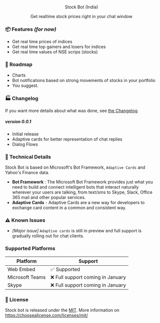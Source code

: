 <p align="center">
Stock Bot (India)
</p>

<p align="center">
  Get realtime stock prices right in your chat window
</p>


### :package: Features *(for now)*
- Get real time prices of indices
- Get real time top gainers and losers for indices
- Get real time values of NSE scrips (stocks)


### :checkered_flag: Roadmap
- Charts
- Bot notifications based on strong movements of stocks in your portfolio
- You suggest.

### :factory: Changelog

If you want more details about what was done, see [the Changelog](./CHANGELOG.md).

##### version 0.0.1
- Initial release
- Adaptive cards for better representation of chat replies
- Dialog Flows



### :nut_and_bolt: Technical Details
Stock Bot is based on Microsoft's Bot Framework, `Adaptive Cards` and Yahoo's Finance data.

- **Bot Framework** : The Microsoft Bot Framework provides just what you need to build and connect intelligent bots that interact naturally wherever your users are talking, from text/sms to Skype, Slack, Office 365 mail and other popular services.
- **Adaptive Cards** - Adaptive Cards are a new way for developers to exchange card content in a common and consistent way.


### :warning: Known Issues
- *[Major issue]* `Adaptive cards` is still in preview and full support is gradually rolling out for chat clients.

### Supported Platforms
| Platform | Support |
| ------------- | ------------- |
|Web Embed| :white_check_mark: Supported  |
|Microsoft Teams| :x: Full support coming in January  |
|Skype| :x: Full support coming in January  |


### :page_facing_up: License
Stock bot is released under the [MIT](https://github.com/r4hulp/StockBot/blob/dev/README.md). More information on https://choosealicense.com/licenses/mit/
